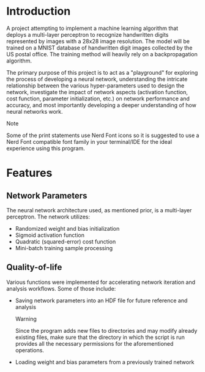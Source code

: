 # Introduction

A project attempting to implement a machine learning algorithm that deploys a multi-layer perceptron to recognize handwritten digits represented by images with a 28x28 image resolution. The model will be trained on a MNIST database of handwritten digit images collected by the US postal office. The training method will heavily rely on a backpropagation algorithm.

The primary purpose of this project is to act as a "playground" for exploring the process of developing a neural network, understanding the intricate relationship between the various hyper-parameters used to design the network, investigate the impact of network aspects (activation function, cost function, parameter initialization, etc.) on network performance and accuracy, and most importantly developing a deeper understanding of how neural networks work.

> [!NOTE]
> Some of the print statements use Nerd Font icons so it is suggested to use a Nerd Font compatible font family in your terminal/IDE for the ideal experience using this program.

# Features

## Network Parameters
The neural network architecture used, as mentioned prior, is a multi-layer perceptron. The network utilizes:
- Randomized weight and bias initialization
- Sigmoid activation function
- Quadratic (squared-error) cost function
- Mini-batch training sample processing

## Quality-of-life
Various functions were implemented for accelerating network iteration and analysis workflows. Some of those include:
- Saving network parameters into an HDF file for future reference and analysis
  
    > [!WARNING]
    > Since the program adds new files to directories and may modify already existing files, make sure that the directory in which the script is run provides all
    > the necessary permissions for the aforementioned operations.

- Loading weight and bias parameters from a previously trained network
